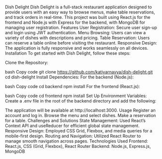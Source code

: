 Dish Delight
Dish Delight is a full-stack restaurant application designed to provide users with an easy way to browse menus, make table reservations, and track orders in real-time. This project was built using React.js for the frontend and Node.js with Express for the backend, with MongoDB for managing user registration.
Features
User Registration: Secure user sign-up and login using JWT authentication.
Menu Browsing: Users can view a variety of dishes with descriptions and pricing.
Table Reservation: Users can reserve a table online before visiting the restaurant.
Responsive Design: The application is fully responsive and works seamlessly on all devices.
Installation
To get started with Dish Delight, follow these steps:

Clone the Repository:

bash
Copy code
git clone https://github.com/katiyarnavya/dish-delight.git
cd dish-delight
Install Dependencies: For the backend (Node.js):

bash
Copy code
cd backend
npm install
For the frontend (React.js):

bash
Copy code
cd frontend
npm install
Set Up Environment Variables: Create a .env file in the root of the backend directory and add the following:

The application will be available at http://localhost:3000.
Usage
Register an account and log in.
Browse the menu and select dishes.
Make a reservation for a table.
Challenges and Solutions
State Management: Used React’s Context API and useReducer for efficient global state management.
Responsive Design: Employed CSS Grid, Flexbox, and media queries for a mobile-first design.
Routing and Navigation: Utilized React Router to manage smooth navigation across pages.
Technologies Used
Frontend: React.js, CSS (Grid, Flexbox), React Router
Backend: Node.js, Express.js, MongoDB
